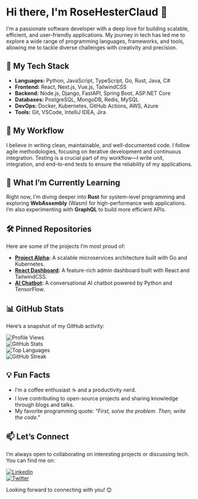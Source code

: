 # Hi there, I'm RoseHesterClaud 👋  

I'm a passionate software developer with a deep love for building scalable, efficient, and user-friendly applications. My journey in tech has led me to explore a wide range of programming languages, frameworks, and tools, allowing me to tackle diverse challenges with creativity and precision.  

## 🚀 My Tech Stack  

- **Languages:** Python, JavaScript, TypeScript, Go, Rust, Java, C#  
- **Frontend:** React, Next.js, Vue.js, TailwindCSS  
- **Backend:** Node.js, Django, FastAPI, Spring Boot, ASP.NET Core  
- **Databases:** PostgreSQL, MongoDB, Redis, MySQL  
- **DevOps:** Docker, Kubernetes, GitHub Actions, AWS, Azure  
- **Tools:** Git, VSCode, IntelliJ IDEA, Jira  

## 🔧 My Workflow  

I believe in writing clean, maintainable, and well-documented code. I follow agile methodologies, focusing on iterative development and continuous integration. Testing is a crucial part of my workflow—I write unit, integration, and end-to-end tests to ensure the reliability of my applications.  

## 🌱 What I’m Currently Learning  

Right now, I'm diving deeper into **Rust** for system-level programming and exploring **WebAssembly** (Wasm) for high-performance web applications. I’m also experimenting with **GraphQL** to build more efficient APIs.  

## 🛠 Pinned Repositories  

Here are some of the projects I’m most proud of:  

- **[Project Alpha](https://github.com/RoseHesterClaud/ProjectAlpha):** A scalable microservices architecture built with Go and Kubernetes.  
- **[React Dashboard](https://github.com/RoseHesterClaud/ReactDashboard):** A feature-rich admin dashboard built with React and TailwindCSS.  
- **[AI Chatbot](https://github.com/RoseHesterClaud/AIChatbot):** A conversational AI chatbot powered by Python and TensorFlow.  

## 📊 GitHub Stats  

Here’s a snapshot of my GitHub activity:  

![Profile Views](https://komarev.com/ghpvc/?username=RoseHesterClaud&color=blue&style=flat)  
![GitHub Stats](https://github-readme-stats.vercel.app/api?username=RoseHesterClaud&show_icons=true&theme=radical&hide_border=true)  
![Top Languages](https://github-readme-stats.vercel.app/api/top-langs/?username=RoseHesterClaud&layout=compact&theme=radical&hide_border=true)  
![GitHub Streak](https://streak-stats.demolab.com/?user=RoseHesterClaud&theme=radical&hide_border=true)  

## 💡 Fun Facts  

- I’m a coffee enthusiast ☕️ and a productivity nerd.  
- I love contributing to open-source projects and sharing knowledge through blogs and talks.  
- My favorite programming quote: *"First, solve the problem. Then, write the code."*  

## 📫 Let’s Connect  

I’m always open to collaborating on interesting projects or discussing tech. You can find me on:  

[![LinkedIn](https://img.shields.io/badge/LinkedIn-Connect-blue?style=for-the-badge&logo=linkedin)](https://www.linkedin.com/in/RoseHesterClaud)  
[![Twitter](https://img.shields.io/badge/Twitter-Follow-blue?style=for-the-badge&logo=twitter)](https://twitter.com/RoseHesterClaud)  

Looking forward to connecting with you! 😊
